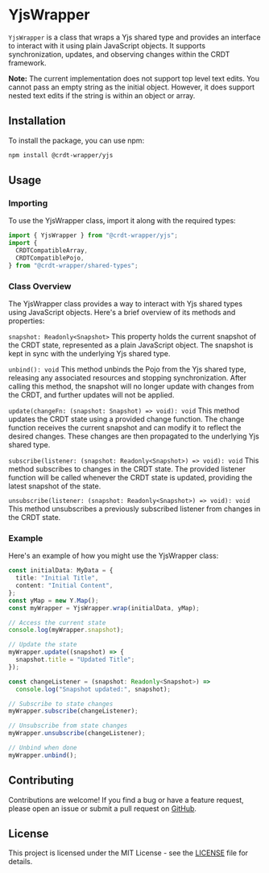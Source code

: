 # YjsWrapper

`YjsWrapper` is a class that wraps a Yjs shared type and provides an interface to interact with it using plain JavaScript objects. It supports synchronization, updates, and observing changes within the CRDT framework.

**Note:**
The current implementation does not support top level text edits. You cannot pass an empty string as the initial object.
However, it does support nested text edits if the string is within an object or array.

## Installation

To install the package, you can use npm:

```bash
npm install @crdt-wrapper/yjs
```

## Usage

### Importing

To use the YjsWrapper class, import it along with the required types:

```typescript
import { YjsWrapper } from "@crdt-wrapper/yjs";
import {
  CRDTCompatibleArray,
  CRDTCompatiblePojo,
} from "@crdt-wrapper/shared-types";
```

### Class Overview

The YjsWrapper class provides a way to interact with Yjs shared types using JavaScript objects. Here's a brief overview of its methods and properties:

`snapshot: Readonly<Snapshot>`
This property holds the current snapshot of the CRDT state, represented as a plain JavaScript object. The snapshot is kept in sync with the underlying Yjs shared type.

`unbind(): void`
This method unbinds the Pojo from the Yjs shared type, releasing any associated resources and stopping synchronization. After calling this method, the snapshot will no longer update with changes from the CRDT, and further updates will not be applied.

`update(changeFn: (snapshot: Snapshot) => void): void`
This method updates the CRDT state using a provided change function. The change function receives the current snapshot and can modify it to reflect the desired changes. These changes are then propagated to the underlying Yjs shared type.

`subscribe(listener: (snapshot: Readonly<Snapshot>) => void): void`
This method subscribes to changes in the CRDT state. The provided listener function will be called whenever the CRDT state is updated, providing the latest snapshot of the state.

`unsubscribe(listener: (snapshot: Readonly<Snapshot>) => void): void`
This method unsubscribes a previously subscribed listener from changes in the CRDT state.

### Example

Here's an example of how you might use the YjsWrapper class:

```typescript
const initialData: MyData = {
  title: "Initial Title",
  content: "Initial Content",
};
const yMap = new Y.Map();
const myWrapper = YjsWrapper.wrap(initialData, yMap);

// Access the current state
console.log(myWrapper.snapshot);

// Update the state
myWrapper.update((snapshot) => {
  snapshot.title = "Updated Title";
});

const changeListener = (snapshot: Readonly<Snapshot>) =>
  console.log("Snapshot updated:", snapshot);

// Subscribe to state changes
myWrapper.subscribe(changeListener);

// Unsubscribe from state changes
myWrapper.unsubscribe(changeListener);

// Unbind when done
myWrapper.unbind();
```

## Contributing

Contributions are welcome! If you find a bug or have a feature request, please open an issue or submit a pull request on [GitHub](https://github.com/Chandelier-02/crdt-wrapper).

## License

This project is licensed under the MIT License - see the [LICENSE](https://github.com/Chandelier-02/crdt-wrapper/blob/main/LICENSE.md) file for details.
